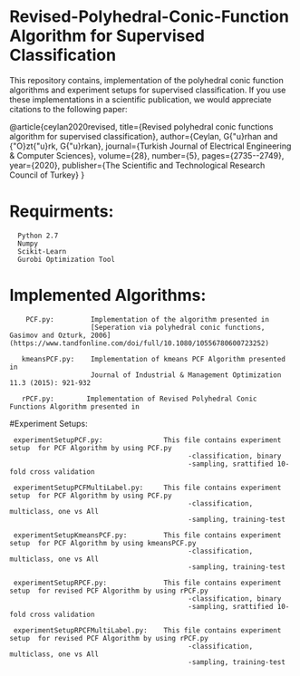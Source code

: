 # Revised-Polyhedral-Conic-Function Algorithm for Supervised Classification
This repository contains, implementation of the polyhedral conic function algorithms and experiment setups for supervised classification. If you use these implementations in a scientific publication, we would appreciate citations to the following paper:

@article{ceylan2020revised,
        title={Revised polyhedral conic functions algorithm for supervised classification},
        author={Ceylan, G{\"u}rhan and {\"O}zt{\"u}rk, G{\"u}rkan},
        journal={Turkish Journal of Electrical Engineering \& Computer Sciences},
        volume={28},
        number={5},
        pages={2735--2749},
        year={2020},
        publisher={The Scientific and Technological Research Council of Turkey}
}



# Requirments:

      Python 2.7
      Numpy
      Scikit-Learn
      Gurobi Optimization Tool

# Implemented Algorithms:

        PCF.py:         Implementation of the algorithm presented in 
                        [Seperation via polyhedral conic functions, Gasimov and Ozturk, 2006](https://www.tandfonline.com/doi/full/10.1080/10556780600723252)

       kmeansPCF.py:    Implementation of kmeans PCF Algorithm presented in
                        Journal of Industrial & Management Optimization 11.3 (2015): 921-932
       
       rPCF.py:        Implementation of Revised Polyhedral Conic Functions Algorithm presented in


#Experiment Setups:

     experimentSetupPCF.py:               This file contains experiment setup  for PCF Algorithm by using PCF.py
                                                -classification, binary 
                                                -sampling, srattified 10-fold cross validation
                                   
     experimentSetupPCFMultiLabel.py:     This file contains experiment setup  for PCF Algorithm by using PCF.py
                                                -classification, multiclass, one vs All
                                                -sampling, training-test
                                             
     experimentSetupKmeansPCF.py:         This file contains experiment setup  for PCF Algorithm by using kmeansPCF.py
                                                -classification, multiclass, one vs All
                                                -sampling, training-test
                                        
     experimentSetupRPCF.py:              This file contains experiment setup  for revised PCF Algorithm by using rPCF.py
                                                -classification, binary 
                                                -sampling, srattified 10-fold cross validation
                             
     experimentSetupRPCFMultiLabel.py:    This file contains experiment setup  for revised PCF Algorithm by using rPCF.py
                                                -classification, multiclass, one vs All
                                                -sampling, training-test
